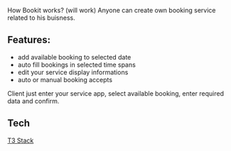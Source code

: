 How Bookit works? (will work)
Anyone can create own booking service related to his buisness.

## Features:

- add available booking to selected date
- auto fill bookings in selected time spans
- edit your service display informations
- auto or manual booking accepts

Client just enter your service app, select available booking, enter required data and confirm.

## Tech

[T3 Stack](https://create.t3.gg/)
